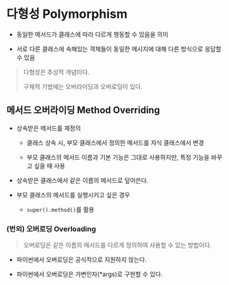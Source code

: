 # 다형성 Polymorphism

- 동일한 메서드가 클래스에 따라 다르게 행동할 수 있음을 의미

- 서로 다른 클래스에 속해있는 객체들이 동일한 메시지에 대해 다른 방식으로 응답할 수 있음

> 다형성은 추상적 개념이다. 
>
> 구체적 기법에는 오버라이딩과 오버로딩이 있다.

## 메서드 오버라이딩 Method Overriding

- 상속받은 메서드를 재정의

    - 클래스 상속 시, 부모 클래스에서 정의한 메서드를 자식 클래스에서 변경

    - 부모 클래스의 메서드 이름과 기본 기능은 그대로 사용하지만, 특정 기능을 바꾸고 싶을 때 사용

- 상속받은 클래스에서 같은 이름의 메서드로 덮어쓴다.

- 부모 클래스의 메서드를 실행시키고 싶은 경우 

    - `super().method()`를 활용

### (번외) 오버로딩 Overloading

> 오버로딩은 같은 이름의 메서드를 다르게 정의하여 사용할 수 있는 방법이다.

- 파이썬에서 오버로딩은 공식적으로 지원하지 않는다.

- 파이썬에서 오버로딩은 가변인자(*args)로 구현할 수 있다.